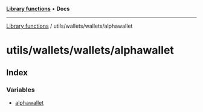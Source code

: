 [**Library functions**](../../../../README.md) • **Docs**

***

[Library functions](../../../../modules.md) / utils/wallets/wallets/alphawallet

# utils/wallets/wallets/alphawallet

## Index

### Variables

- [alphawallet](variables/alphawallet.md)
